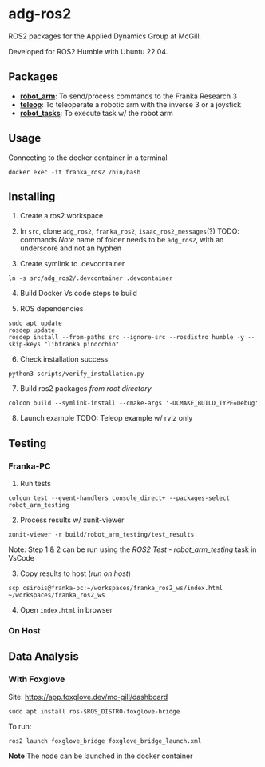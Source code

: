 # adg-ros2
ROS2 packages for the Applied Dynamics Group at McGill.

Developed for ROS2 Humble with Ubuntu 22.04. 

## Packages
* **[robot_arm](robot_arm/README.md)**: To send/process commands to the Franka Research 3
* **[teleop](teleop/README.md)**: To teleoperate a robotic arm with the inverse 3 or a joystick
* **[robot_tasks](robot_tasks/README.md)**: To execute task w/ the robot arm

## Usage

Connecting to the docker container in a terminal
```
docker exec -it franka_ros2 /bin/bash
```


## Installing
1. Create a ros2 workspace
2. In `src`, clone `adg_ros2`, `franka_ros2`, `isaac_ros2_messages`(?)
TODO: commands
*Note* name of folder needs to be `adg_ros2`, with an underscore and not an hyphen

3. Create symlink to .devcontainer
```
ln -s src/adg_ros2/.devcontainer .devcontainer
```

4. Build Docker
Vs code steps to build


5. ROS dependencies
```
sudo apt update
rosdep update
rosdep install --from-paths src --ignore-src --rosdistro humble -y --skip-keys "libfranka pinocchio"
```

6. Check installation success
```
python3 scripts/verify_installation.py
```

7. Build ros2 packages
*from root directory*
```
colcon build --symlink-install --cmake-args '-DCMAKE_BUILD_TYPE=Debug'
```

8. Launch example
TODO: Teleop example w/ rviz only

## Testing
### Franka-PC
1. Run tests
```
colcon test --event-handlers console_direct+ --packages-select robot_arm_testing
```

2. Process results w/ xunit-viewer
```
xunit-viewer -r build/robot_arm_testing/test_results
```

Note: Step 1 & 2 can be run using the *ROS2 Test - robot_arm_testing* task in VsCode

3. Copy results to host (*run on host*)
```
scp csirois@franka-pc:~/workspaces/franka_ros2_ws/index.html ~/workspaces/franka_ros2_ws
```

4. Open `index.html` in browser

### On Host

## Data Analysis
### With Foxglove
Site: https://app.foxglove.dev/mc-gill/dashboard

```download
sudo apt install ros-$ROS_DISTRO-foxglove-bridge
```

To run:
```
ros2 launch foxglove_bridge foxglove_bridge_launch.xml
```

**Note**
The node can be launched in the docker container